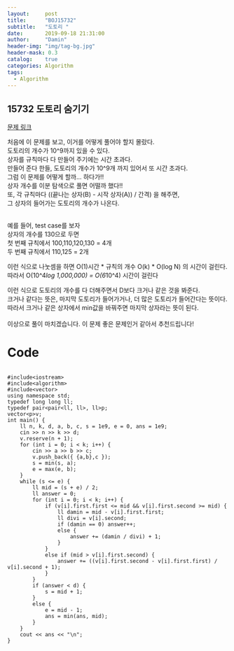 ```yaml
---
layout:     post
title:      "BOJ15732"
subtitle:   "도토리 "
date:       2019-09-18 21:31:00
author:     "Damin"
header-img: "img/tag-bg.jpg"
header-mask: 0.3
catalog:    true
categories: Algorithm
tags:
  - Algorithm
---
```


## 15732 도토리 숨기기

[문제 링크](https://www.acmicpc.net/problem/15732)

처음에 이 문제를 보고, 이거를 어떻게 풀어야 할지 몰랐다.<br>
도토리의 개수가 10^9까지 있을 수 있다.<br>
상자를 규칙마다 다 만들어 주기에는 시간 초과다.<br>
만들어 준다 한들, 도토리의 개수가 10^9개 까지 있어서 또 시간 초과다.<br>
그럼 이 문제를 어떻게 할까... 하다가!!<br>
상자 개수를 이분 탐색으로 풀면 어떨까 했다!!<br>
또, 각 규칙마다 ((끝나는 상자(B) - 시작 상자(A)) / 간격) 을 해주면,<br>
그 상자의 들어가는 도토리의 개수가 나온다.<br><br>

예를 들어, test case를 보자<br>
상자의 개수를 130으로 두면<br> 
첫 번째 규칙에서 100,110,120,130 = 4개<br>
두 번째 규칙에서 110,125 = 2개 <br>

이런 식으로 나눗셈을 하면 O(1)시간 * 규칙의 개수 O(k) * O(log N) 의 시간이 걸린다.<br>
따라서 O(10^4*log 1,000,000) = O(6*10^4) 시간이 걸린다<br>

이런 식으로 도토리의 개수를 다 더해주면서 D보다 크거나 같은 것을 봐준다.<br>
크거나 같다는 뜻은, 마지막 도토리가 들어가거나, 더 많은 도토리가 들어간다는 뜻이다.<br>
따라서 크거나 같은 상자에서 min값을 바꿔주면 마지막 상자라는 뜻이 된다.<br>
<br>
이상으로 풀이 마치겠습니다. 이 문제 좋은 문제인거 같아서 추천드립니다!<br>

# Code

~~~
  
#include<iostream>
#include<algorithm>
#include<vector>
using namespace std;
typedef long long ll;
typedef pair<pair<ll, ll>, ll>p;
vector<p>v;
int main() {
	ll n, k, d, a, b, c, s = 1e9, e = 0, ans = 1e9;
	cin >> n >> k >> d;
	v.reserve(n + 1);
	for (int i = 0; i < k; i++) {
		cin >> a >> b >> c;
		v.push_back({ {a,b},c });
		s = min(s, a);
		e = max(e, b);
	}
	while (s <= e) {
		ll mid = (s + e) / 2;
		ll answer = 0;
		for (int i = 0; i < k; i++) {
			if (v[i].first.first <= mid && v[i].first.second >= mid) {
				ll damin = mid - v[i].first.first;
				ll divi = v[i].second;
				if (damin == 0) answer++;
				else {
					answer += (damin / divi) + 1;
				}
			}
			else if (mid > v[i].first.second) {
				answer += ((v[i].first.second - v[i].first.first) / v[i].second + 1);
			}
		}
		if (answer < d) {
			s = mid + 1;
		}
		else {
			e = mid - 1;
			ans = min(ans, mid);
		}
	}
	cout << ans << "\n";
}
~~~
